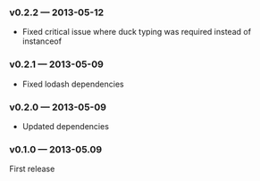 
### v0.2.2 — 2013-05-12

* Fixed critical issue where duck typing was required instead of instanceof

### v0.2.1 — 2013-05-09

* Fixed lodash dependencies

### v0.2.0 — 2013-05-09

* Updated dependencies

### v0.1.0 — 2013-05.09

First release

